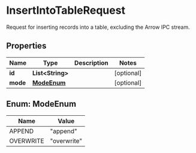 

# InsertIntoTableRequest

Request for inserting records into a table, excluding the Arrow IPC stream. 

## Properties

| Name | Type | Description | Notes |
|------------ | ------------- | ------------- | -------------|
|**id** | **List&lt;String&gt;** |  |  [optional] |
|**mode** | [**ModeEnum**](#ModeEnum) |  |  [optional] |



## Enum: ModeEnum

| Name | Value |
|---- | -----|
| APPEND | &quot;append&quot; |
| OVERWRITE | &quot;overwrite&quot; |



